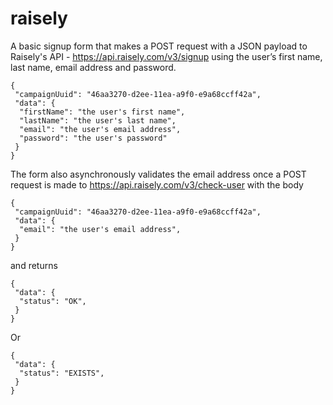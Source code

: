 # raisely

A basic signup form that makes a POST request with a JSON payload to Raisely's API - https://api.raisely.com/v3/signup using the user’s first name, last name, email address and password.

```
{
 "campaignUuid": "46aa3270-d2ee-11ea-a9f0-e9a68ccff42a",
 "data": {
  "firstName": "the user's first name",
  "lastName": "the user's last name",
  "email": "the user's email address",
  "password": "the user's password"
 }
}
```

The form also asynchronously validates the email address once a POST request is made to https://api.raisely.com/v3/check-user with the body

```
{
 "campaignUuid": "46aa3270-d2ee-11ea-a9f0-e9a68ccff42a",
 "data": {
  "email": "the user's email address",
 }
}
```

and returns

```
{
 "data": {
  "status": "OK",
 }
}
```

Or

```
{
 "data": {
  "status": "EXISTS",
 }
}
```
